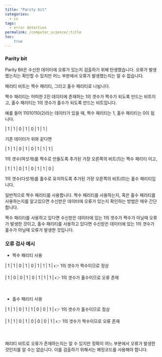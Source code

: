 ```yaml
---
title: "Parity bit"
categories:
  - cs
tags:
  - error detection
permalink: /computer_science/:title
toc:
    true
---
```

<style>
td:nth-child(8) { background: #b03f5a; }
</style>

### Parity bit
Parity Bit은 수신한 데이터에 오류가 있는지 검출하기 위해 탄생했습니다. 오류가 발생했는지는 확인할 수 있지만 어느 부분에서 오류가 발생했는지는 알 수
없습니다.

패리티 비트는 짝수 패리티, 그리고 홀수 패리티로 나뉩니다.

짝수 패리티는 어떠한 2진 데이터에 존재하는 1의 갯수가 짝수가 되도록 만드는 비트이고, 홀수 패리티는 1의 갯수가 홀수가 되도록 만드는 비트입니다.

예를 들어 11010110(2)라는 데이터가 있을 때, 짝수 패리티는 1, 홀수 패리티는 0이 됩니다.


| 1 | 1 | 0 | 1 | 0 | 1 | 1 |

기존 데이터가 위와 같다면

| 1 | 1 | 0 | 1 | 0 | 1 | 1 | 1 |

1의 갯수(여섯개)를 짝수로 만들도록 추가된 가장 오른쪽의 비트(1)는 짝수 패리티 이고,

| 1 | 1 | 0 | 1 | 0 | 1 | 1 | 0 |

1의 갯수(다섯개)를 홀수로 유지하도록 추가된 가장 오른쪽의 비트(0)는 홀수 패리티입니다.

일반적으로 짝수 패리티를 사용합니다.
짝수 패리티를 사용하는지, 혹은 홀수 패리티를 사용하는지를 알고있으면 수신받은 데이터에 오류가 있는지 확인하는 방법은 매우 간단합니다.

짝수 패리티를 사용하고 있다면 수신받은 데이터에 있는 1의 갯수가 짝수가 아닐때 오류가 발생한 것이고,
홀수 패리티를 사용하고 있다면 수신받은 데이터에 있는 1의 갯수가 홀수가 아닐때 오류가 발생한 것입니다.



### 오류 검사 예시

- 짝수 패리티 사용

| 1 | 1 | 0 | 1 | 0 | 1 | 1 | 1 | 👉 1의 갯수가 짝수이므로 정상

| 1 | 0 | 0 | 1 | 0 | 1 | 1 | 1 | 👉 1의 갯수가 홀수이므로 오류 존재

<br>

- 홀수 패리티 사용

| 1 | 1 | 0 | 1 | 1 | 0 | 0 | 1 | 👉 1의 갯수가 홀수이므로 정상

| 1 | 1 | 0 | 1 | 0 | 0 | 0 | 1 | 👉 1의 갯수가 짝수이므로 오류 존재

<br>
<br>
패리티 비트로 오류가 존재하는지는 알 수 있지만 정확이 어느 부분에서 오류가 발생한 것인지를 알 수는 없습니다.
이를 검출하기 위해서는 해밍코드를 사용해야 합니다.